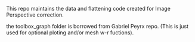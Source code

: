 This repo maintains the data and flattening code created for Image Perspective correction.

the toolbox_graph folder is borrowed from Gabriel Peyrx repo.
(This is just used for optional ploting and/or mesh w-r fuctions).


